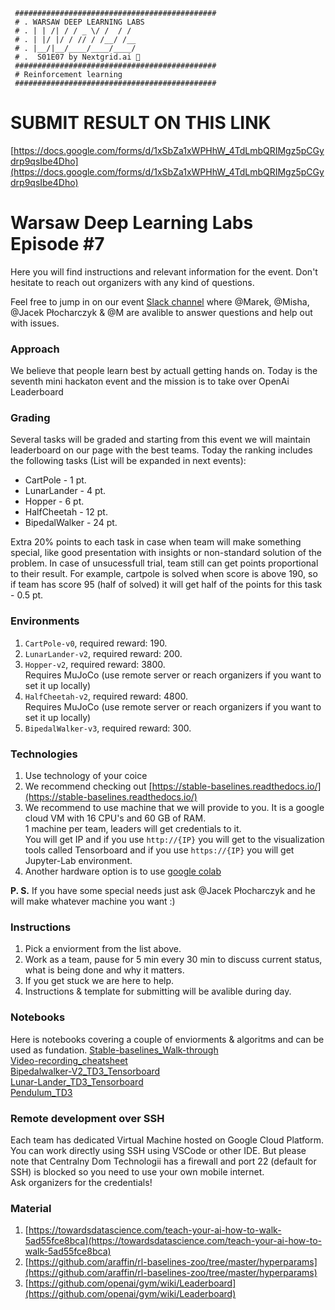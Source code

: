 ```
 #############################################    
 # . WARSAW DEEP LEARNING LABS
 # . | | /| / / _ \/ /  / /     
 # . | |/ |/ / // / /__/ /__    
 # . |__/|__/____/____/____/    
 # .  S01E07 by Nextgrid.ai 👾
 #############################################    
 # Reinforcement learning 
 #############################################
```
# SUBMIT RESULT ON THIS LINK 
[https://docs.google.com/forms/d/1xSbZa1xWPHhW_4TdLmbQRIMgz5pCGydrp9qsIbe4Dho](https://docs.google.com/forms/d/1xSbZa1xWPHhW_4TdLmbQRIMgz5pCGydrp9qsIbe4Dho)

# Warsaw Deep Learning Labs Episode #7

Here you will find instructions and relevant information for the event. Don't hesitate to reach out organizers with any kind of questions.

Feel free to jump in on our event [Slack channel](https://join.slack.com/t/warsawdeeplea-lin3168/shared_invite/enQtODEyMjA1NTE1NjA3LWQ0Y2Q2OGUwNzBmMjljMDA1NGZmMWFmZTEzZWRkZjlkOTQ1YTQ4OTI4MzdhMDBmNjhmOWEyZDkzNDQ4MTQ5Njg) where @Marek, @Misha, @Jacek Płocharczyk & @M are avalible to answer questions and help out with issues.

### Approach
We believe that people learn best by actuall getting hands on. Today is the seventh mini hackaton event and the mission is to take over OpenAi Leaderboard 

### Grading
Several tasks will be graded and starting from this event we will maintain leaderboard on our page with the best teams.
Today the ranking includes the following tasks (List will be expanded in next events):
- CartPole - 1 pt.
- LunarLander - 4 pt.
- Hopper - 6 pt.
- HalfCheetah - 12 pt.
- BipedalWalker - 24 pt. 

Extra 20% points to each task in case when team will make something special, like good presentation with insights or non-standard solution of the problem.
In case of unsucessfull trial, team still can get points proportional to their result.
For example, cartpole is solved when score is above 190, so if team has score 95 (half of solved) it will get half of the points for this task - 0.5 pt.
### Environments
1. `CartPole-v0`, required reward: 190.
2. `LunarLander-v2`, required reward: 200.
3. `Hopper-v2`, required reward: 3800.   
   Requires MuJoCo (use remote server or reach organizers if you want to set it up locally)
3. `HalfCheetah-v2`, required reward: 4800.  
   Requires MuJoCo (use remote server or reach organizers if you want to set it up locally)
2. `BipedalWalker-v3`, required reward: 300.




### Technologies 

1. Use technology of your coice 
2. We recommend checking out [https://stable-baselines.readthedocs.io/](https://stable-baselines.readthedocs.io/)
3. We recommend to use machine that we will provide to you. It is a google cloud VM with 16 CPU's and 60 GB of RAM.   
   1 machine per team, leaders will get credentials to it.  
   You will get IP and if you use `http://{IP}` you will get to the visualization tools called Tensorboard and if you use `https://{IP}` you will get Jupyter-Lab environment.
4. Another hardware option is to use [google colab](https://colab.research.google.com/)

**P. S.** If you have some special needs just ask @Jacek Płocharczyk and he will make whatever machine you want :)


### Instructions

1. Pick a enviorment from the list above.
2. Work as a team, pause for 5 min every 30 min to discuss current status, what is being done and why it matters. 
3. If you get stuck we are here to help.
4. Instructions & template for submitting will be avalible during day.

### Notebooks
Here is notebooks covering a couple of enviorments & algoritms and can be used as fundation.
 [Stable-baselines_Walk-through](https://colab.research.google.com/drive/1vuBn_JJV9Xyd4O_RpCMqk8Iv_ua9Zq_N)  
 [Video-recording_cheatsheet](https://colab.research.google.com/drive/1i48t8xkoTKYO4gcR4Sn8T7bGxBy0T4OH)  
 [Bipedalwalker-V2_TD3_Tensorboard](https://colab.research.google.com/drive/1Zyn9Q_Gf3KnVIhdl9t2ond5IjJNaTriL)  
 [Lunar-Lander_TD3_Tensorboard](https://colab.research.google.com/drive/1_ZndTOt88TuXG2imZLb3ylU2C3nH9T-i)    
 [Pendulum_TD3](https://colab.research.google.com/drive/1_UhnDQE8NgSYGpUEAj0xgYI8Qvh7a6HK)  

### Remote development over SSH
Each team has dedicated Virtual Machine hosted on Google Cloud Platform. You can work directly using SSH using VSCode or other IDE.
But please note that Centralny Dom Technologii has a firewall and port 22 (default for SSH) is blocked so you need to use your own mobile internet.  
Ask organizers for the credentials!

### Material 

1. [https://towardsdatascience.com/teach-your-ai-how-to-walk-5ad55fce8bca](https://towardsdatascience.com/teach-your-ai-how-to-walk-5ad55fce8bca)
2. [https://github.com/araffin/rl-baselines-zoo/tree/master/hyperparams](https://github.com/araffin/rl-baselines-zoo/tree/master/hyperparams)
3. [https://github.com/openai/gym/wiki/Leaderboard](https://github.com/openai/gym/wiki/Leaderboard)











